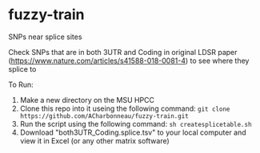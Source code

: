 # fuzzy-train
SNPs near splice sites


Check SNPs that are in both 3UTR and Coding in original LDSR paper (https://www.nature.com/articles/s41588-018-0081-4) to see where they splice to


To Run:

  1. Make a new directory on the MSU HPCC
  2. Clone this repo into it useing the following command:
  `git clone https://github.com/ACharbonneau/fuzzy-train.git`
  3. Run the script using the following command:
  `sh createsplicetable.sh`
  4. Download "both3UTR_Coding.splice.tsv" to your local computer and view it in Excel (or any other matrix software)
